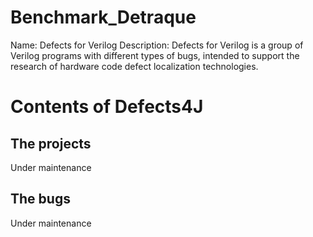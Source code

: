 # Benchmark_Detraque
Name: Defects for Verilog
Description: Defects for Verilog is a group of Verilog programs with different types of bugs, intended to support the research of hardware code defect localization technologies.
# Contents of Defects4J
## The projects
Under maintenance
## The bugs
Under maintenance
